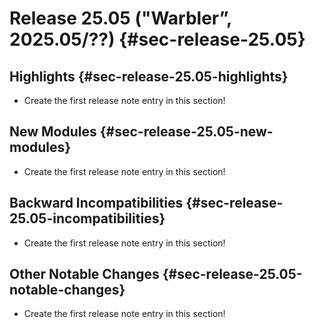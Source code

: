 # Release 25.05 ("Warbler”, 2025.05/??) {#sec-release-25.05}

<!-- To avoid merge conflicts, consider adding your item at an arbitrary place in the list instead. -->

## Highlights {#sec-release-25.05-highlights}

- Create the first release note entry in this section!

## New Modules {#sec-release-25.05-new-modules}

- Create the first release note entry in this section!

## Backward Incompatibilities {#sec-release-25.05-incompatibilities}

- Create the first release note entry in this section!

## Other Notable Changes {#sec-release-25.05-notable-changes}

- Create the first release note entry in this section!

<!-- To avoid merge conflicts, consider adding your item at an arbitrary place in the list instead. -->
